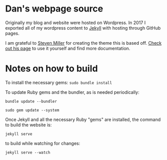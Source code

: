 Dan's webpage source
=====================================

Originally my blog and website were hosted on Wordpress. In 2017 I exported all of my wordpress content to [Jekyll](https://jekyllrb.com/) with hosting through GitHub pages.

I am grateful to [Steven Miller](https://github.com/svmiller) for creating the theme this is based off. [Check out his page](https://github.com/svmiller/steve-ngvb-jekyll-template) to use it yourself and find more documentation.

# Notes on how to build
To install the necessary gems:
`sudo bundle install`

To update Ruby gems and the bundler, as is needed periodically:

`bundle update --bundler`

`sudo gem update --system`


Once Jekyll and all the necessary Ruby "gems" are installed, the command to build the website is:

`jekyll serve`

to build while watching for changes:

`jekyll serve --watch`
